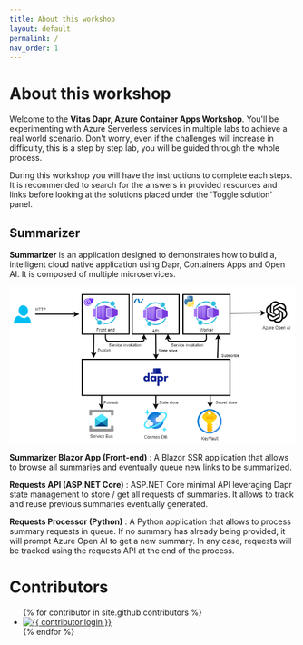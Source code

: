 ```yaml
---
title: About this workshop
layout: default
permalink: /
nav_order: 1
---
```


#  About this workshop

Welcome to the **Vitas Dapr, Azure Container Apps Workshop**. You'll be experimenting with Azure Serverless services in multiple labs to achieve a real world scenario. Don't worry, even if the challenges will increase in difficulty, this is a step by step lab, you will be guided through the whole process.

During this workshop you will have the instructions to complete each steps. It is recommended to search for the answers in provided resources and links before looking at the solutions placed under the 'Toggle solution' panel.

## Summarizer

**Summarizer** is an application designed to demonstrates how to build a, intelligent cloud native application using Dapr, Containers Apps and Open AI. It is composed of multiple microservices.

![SummarizeArchitecture](images/summarizer-dapr-aca.drawio.png)

**Summarizer Blazor App (Front-end)** : A Blazor SSR application that allows to browse all summaries and eventually queue new links to be summarized.

**Requests API (ASP.NET Core)** : ASP.NET Core minimal API leveraging Dapr state management to store / get all requests of summaries. It allows to track and reuse previous summaries eventually generated.

**Requests Processor (Python)** : A Python application that allows to process summary requests in queue. If no summary has already being provided, it will prompt Azure Open AI to get a new summary. In any case, requests will be tracked using the requests API at the end of the process.

# Contributors

<ul class="list-style-none">
{% for contributor in site.github.contributors %}
  <li class="d-inline-block mr-1">
     <a href="{{ contributor.html_url }}"><img src="{{ contributor.avatar_url }}" width="32" height="32" alt="{{ contributor.login }}"/></a>
  </li>
{% endfor %}
</ul>

